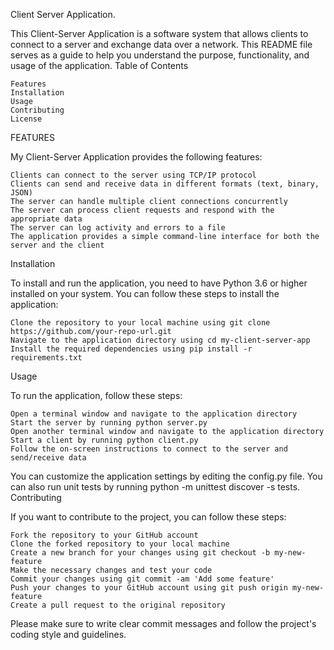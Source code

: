 Client Server Application.

This Client-Server Application is a software system that allows clients to connect to a server and exchange data over a network. This README file serves as a guide to help you understand the purpose, functionality, and usage of the application.
Table of Contents

    Features
    Installation
    Usage
    Contributing
    License

FEATURES

My Client-Server Application provides the following features:

    Clients can connect to the server using TCP/IP protocol
    Clients can send and receive data in different formats (text, binary, JSON)
    The server can handle multiple client connections concurrently
    The server can process client requests and respond with the appropriate data
    The server can log activity and errors to a file
    The application provides a simple command-line interface for both the server and the client

Installation

To install and run the application, you need to have Python 3.6 or higher installed on your system. You can follow these steps to install the application:

    Clone the repository to your local machine using git clone https://github.com/your-repo-url.git
    Navigate to the application directory using cd my-client-server-app
    Install the required dependencies using pip install -r requirements.txt

Usage

To run the application, follow these steps:

    Open a terminal window and navigate to the application directory
    Start the server by running python server.py
    Open another terminal window and navigate to the application directory
    Start a client by running python client.py
    Follow the on-screen instructions to connect to the server and send/receive data

You can customize the application settings by editing the config.py file. You can also run unit tests by running python -m unittest discover -s tests.
Contributing

If you want to contribute to the project, you can follow these steps:

    Fork the repository to your GitHub account
    Clone the forked repository to your local machine
    Create a new branch for your changes using git checkout -b my-new-feature
    Make the necessary changes and test your code
    Commit your changes using git commit -am 'Add some feature'
    Push your changes to your GitHub account using git push origin my-new-feature
    Create a pull request to the original repository

Please make sure to write clear commit messages and follow the project's coding style and guidelines.
